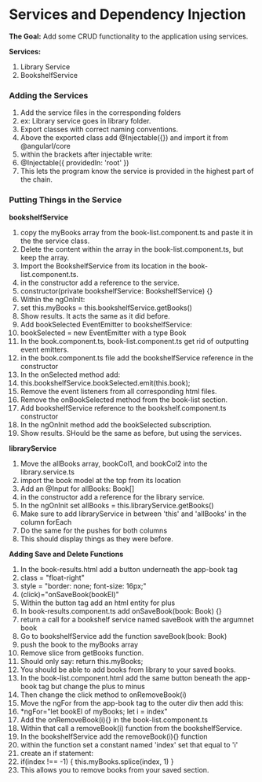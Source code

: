 # Services and Dependency Injection

**The Goal:** Add some CRUD functionality to the application using services.

**Services:** 
  1. Library Service
  2. BookshelfService

### Adding the Services

1. Add the service files in the corresponding folders
  1. ex: Library service goes in library folder.
2. Export classes with correct naming conventions.
3. Above the exported class add @Injectable({}) and import it from @angularl/core
4. within the brackets after injectable write:
  1. @Injectable({ providedIn: 'root' })
5. This lets the program know the service is provided in the highest part of the chain.

### Putting Things in the Service

**bookshelfService**
1. copy the myBooks array from the book-list.component.ts and paste it in the the service class.
2. Delete the content within the array in the book-list.component.ts, but keep the array.
3. Import the BookshelfService from its location in the book-list.component.ts.
4. in the constructor add a reference to the service.
  1. constructor(private bookshelfService: BookshelfService) {}
5. Within the ngOnInIt:
  1. set this.myBooks = this.bookshelfService.getBooks()
6. Show results. It acts the same as it did before.
7. Add bookSelected EventEmitter to bookshelfService:
  1. bookSelected = new EventEmitter with a type Book
8. In the book.component.ts, book-list.component.ts get rid of outputting event emitters.
9. in the book.component.ts file add the bookshelfService reference in the constructor
10. In the onSelected method add:
  1. this.bookshelfService.bookSelected.emit(this.book);
11. Remove the event listeners from all corresponding html files.
12. Remove the onBookSelected method from the book-list section.
13. Add bookshelfService reference to the bookshelf.component.ts constructor
14. In the ngOnInit method add the bookSelected subscription.
15. Show results. SHould be the same as before, but using the services.

**libraryService**
1. Move the allBooks array, bookCol1, and bookCol2 into the library.service.ts
2. import the book model at the top from its location
3. Add an @Input for allBooks: Book[]
4. in the constructor add a reference for the library service.
5. In the ngOnInit set allBooks = this.libraryService.getBooks()
6. Make sure to add libraryService in between 'this' and 'allBooks' in the column forEach
7. Do the same for the pushes for both columns
8. This should display things as they were before.

**Adding Save and Delete Functions**
1. In the book-results.html add a button underneath the app-book tag
  1. class = "float-right"
  2. style = "border: none; font-size: 16px;"
  3. (click)="onSaveBook(bookEl)"
2. Within the button tag add an html entity for plus
3. In book-results.component.ts add onSaveBook(book: Book) {}
4. return a call for a bookshelf service named saveBook with the argumnet book
5. Go to bookshelfService add the function saveBook(book: Book)
6. push the book to the myBooks array
7. Remove slice from getBooks function.
  1. Should only say: return this.myBooks;
8. You should be able to add books from library to your saved books.
9. In the book-list.component.html add the same button beneath the app-book tag but change the plus to minus
10. Then change the click method to onRemoveBook(i)
11. Move the ngFor from the app-book tag to the outer div then add this:
 1. *ngFor="let bookEl of myBooks; let i = index"
12. Add the onRemoveBook(i){} in the book-list.component.ts
13. Within that call a removeBook(i) function from the bookshelfService.
14. In the bookshelfService add the removeBook(i){} function
15. within the function set a constant named 'index' set that equal to 'i'
16. create an if statement:
 1. if(index !== -1) {
       this.myBooks.splice(index, 1)
    }
17. This allows you to remove books from your saved section.